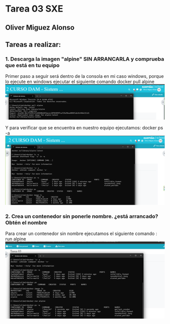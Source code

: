 # Tarea 03 SXE
## Oliver Miguez Alonso

## Tareas a realizar: 
### 1. Descarga la imagen "alpine" SIN ARRANCARLA y comprueba que está en tu equipo
Primer paso a seguir será dentro de la consola en mi caso windows, porque lo ejecute en windows ejecutar el siguiente comando
  docker pull alpine
![Imagen1](https://github.com/oliver-miguez/Tarea-03-SXE-Oliver-Miguez-Alonso/blob/main/1.png)

Y para verificar que se encuentra en nuestro equipo ejecutamos:
  docker ps -a
![Imagen2](https://github.com/oliver-miguez/Tarea-03-SXE-Oliver-Miguez-Alonso/blob/main/2.png)


### 2. Crea un contenedor sin ponerle nombre. ¿está arrancado? Obtén el nombre
Para crear un contenedor sin nombre ejecutamos el siguiente comando : 
  run alpine
![Imagen3](https://github.com/oliver-miguez/Tarea-03-SXE-Oliver-Miguez-Alonso/blob/main/3.png)


